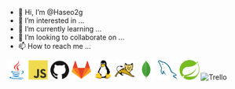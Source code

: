 - 👋 Hi, I’m @Haseo2g
- 👀 I’m interested in ...
- 🌱 I’m currently learning ...
- 💞️ I’m looking to collaborate on ...
- 📫 How to reach me ...
<p align="left" dir="auto">
<a target="_blank" rel="noopener noreferrer" href="https://github.com/devicons/devicon/blob/master/icons/java/java-original.svg"><img src="https://github.com/devicons/devicon/raw/master/icons/java/java-original.svg" alt="java" width="40" height="40" style="max-width: 100%;"></a> 
<a target="_blank" rel="noopener noreferrer" href="https://github.com/devicons/devicon/blob/master/icons/javascript/javascript-original.svg"><img src="https://github.com/devicons/devicon/raw/master/icons/javascript/javascript-original.svg" alt="JavaScript" width="40" height="40" style="max-width: 100%;"></a> 
<a target="_blank" rel="noopener noreferrer" href="https://github.com/devicons/devicon/blob/master/icons/github/github-original.svg"><img src="https://github.com/devicons/devicon/raw/master/icons/github/github-original.svg" alt="github" width="40" height="40" style="max-width: 100%;"></a> 
<a target="_blank" rel="noopener noreferrer" href="https://github.com/devicons/devicon/blob/master/icons/gitlab/gitlab-original.svg"><img src="https://github.com/devicons/devicon/raw/master/icons/gitlab/gitlab-original.svg" alt="gitlab" width="40" height="40" style="max-width: 100%;"></a> 
<a target="_blank" rel="noopener noreferrer" href="https://github.com/devicons/devicon/blob/master/icons/linux/linux-original.svg"><img src="https://github.com/devicons/devicon/raw/master/icons/linux/linux-original.svg" alt="linux" width="40" height="40" style="max-width: 100%;"></a> 
<a target="_blank" rel="noopener noreferrer" href="https://github.com/devicons/devicon/blob/master/icons/tomcat/tomcat-original.svg"><img src="https://github.com/devicons/devicon/raw/master/icons/tomcat/tomcat-original.svg" alt="tomcat" width="40" height="40" style="max-width: 100%;"></a> 
<a target="_blank" rel="noopener noreferrer" href="https://github.com/devicons/devicon/blob/master/icons/mongodb/mongodb-original.svg"><img src="https://github.com/devicons/devicon/raw/master/icons/mongodb/mongodb-original.svg" alt="mongo" width="40" height="40" style="max-width: 100%;"></a> 
<a target="_blank" rel="noopener noreferrer" href="https://github.com/devicons/devicon/blob/master/icons/mysql/mysql-original.svg"><img src="https://github.com/devicons/devicon/raw/master/icons/mysql/mysql-original.svg" alt="Mysql" width="40" height="40" style="max-width: 100%;"></a> 
<a target="_blank" rel="noopener noreferrer" href="https://github.com/devicons/devicon/blob/master/icons/spring/spring-original.svg"><img src="https://github.com/devicons/devicon/raw/master/icons/spring/spring-original.svg" alt="spring" width="40" height="40" style="max-width: 100%;"></a> 
<a target="_blank" rel="noopener noreferrer"><img src="https://www.pngitem.com/pimgs/m/120-1204921_persona-5-phantom-thieves-logo-hd-png-download.png" alt="Trello" height="40" style="max-width: 100%;"></a> 
</p>

<!---
Haseo2g/Haseo2g is a ✨ special ✨ repository because its `README.md` (this file) appears on your GitHub profile.
You can click the Preview link to take a look at your changes.
--->
